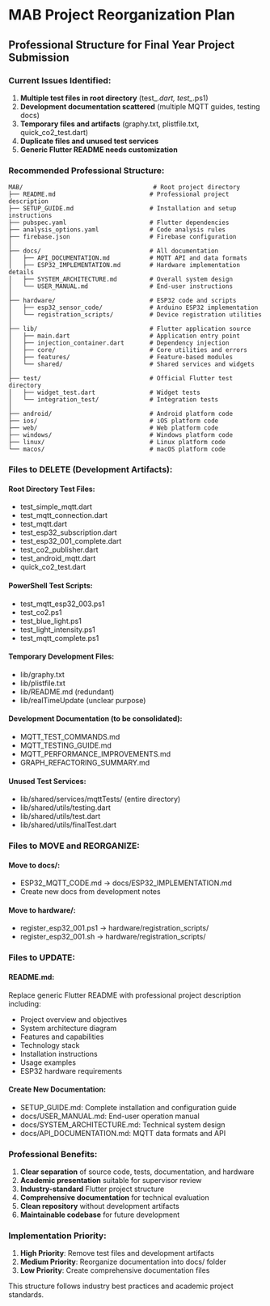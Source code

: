 # MAB Project Reorganization Plan
## Professional Structure for Final Year Project Submission

### Current Issues Identified:
1. **Multiple test files in root directory** (test_*.dart, test_*.ps1)
2. **Development documentation scattered** (multiple MQTT guides, testing docs)
3. **Temporary files and artifacts** (graphy.txt, plistfile.txt, quick_co2_test.dart)
4. **Duplicate files and unused test services**
5. **Generic Flutter README needs customization**

### Recommended Professional Structure:

```
MAB/                                    # Root project directory
├── README.md                          # Professional project description
├── SETUP_GUIDE.md                     # Installation and setup instructions
├── pubspec.yaml                       # Flutter dependencies
├── analysis_options.yaml              # Code analysis rules
├── firebase.json                      # Firebase configuration
│
├── docs/                              # All documentation
│   ├── API_DOCUMENTATION.md           # MQTT API and data formats
│   ├── ESP32_IMPLEMENTATION.md        # Hardware implementation details
│   ├── SYSTEM_ARCHITECTURE.md         # Overall system design
│   └── USER_MANUAL.md                 # End-user instructions
│
├── hardware/                          # ESP32 code and scripts
│   ├── esp32_sensor_code/             # Arduino ESP32 implementation
│   └── registration_scripts/          # Device registration utilities
│
├── lib/                               # Flutter application source
│   ├── main.dart                      # Application entry point
│   ├── injection_container.dart       # Dependency injection
│   ├── core/                          # Core utilities and errors
│   ├── features/                      # Feature-based modules
│   └── shared/                        # Shared services and widgets
│
├── test/                              # Official Flutter test directory
│   ├── widget_test.dart               # Widget tests
│   └── integration_test/              # Integration tests
│
├── android/                           # Android platform code
├── ios/                               # iOS platform code
├── web/                               # Web platform code
├── windows/                           # Windows platform code
├── linux/                             # Linux platform code
└── macos/                             # macOS platform code
```

### Files to DELETE (Development Artifacts):

#### Root Directory Test Files:
- test_simple_mqtt.dart
- test_mqtt_connection.dart
- test_mqtt.dart
- test_esp32_subscription.dart
- test_esp32_001_complete.dart
- test_co2_publisher.dart
- test_android_mqtt.dart
- quick_co2_test.dart

#### PowerShell Test Scripts:
- test_mqtt_esp32_003.ps1
- test_co2.ps1
- test_blue_light.ps1
- test_light_intensity.ps1
- test_mqtt_complete.ps1

#### Temporary Development Files:
- lib/graphy.txt
- lib/plistfile.txt
- lib/README.md (redundant)
- lib/realTimeUpdate (unclear purpose)

#### Development Documentation (to be consolidated):
- MQTT_TEST_COMMANDS.md
- MQTT_TESTING_GUIDE.md
- MQTT_PERFORMANCE_IMPROVEMENTS.md
- GRAPH_REFACTORING_SUMMARY.md

#### Unused Test Services:
- lib/shared/services/mqttTests/ (entire directory)
- lib/shared/utils/testing.dart
- lib/shared/utils/test.dart
- lib/shared/utils/finalTest.dart

### Files to MOVE and REORGANIZE:

#### Move to docs/:
- ESP32_MQTT_CODE.md → docs/ESP32_IMPLEMENTATION.md
- Create new docs from development notes

#### Move to hardware/:
- register_esp32_001.ps1 → hardware/registration_scripts/
- register_esp32_001.sh → hardware/registration_scripts/

### Files to UPDATE:

#### README.md:
Replace generic Flutter README with professional project description including:
- Project overview and objectives
- System architecture diagram
- Features and capabilities
- Technology stack
- Installation instructions
- Usage examples
- ESP32 hardware requirements

#### Create New Documentation:
- SETUP_GUIDE.md: Complete installation and configuration guide
- docs/USER_MANUAL.md: End-user operation manual
- docs/SYSTEM_ARCHITECTURE.md: Technical system design
- docs/API_DOCUMENTATION.md: MQTT data formats and API

### Professional Benefits:
1. **Clear separation** of source code, tests, documentation, and hardware
2. **Academic presentation** suitable for supervisor review
3. **Industry-standard** Flutter project structure
4. **Comprehensive documentation** for technical evaluation
5. **Clean repository** without development artifacts
6. **Maintainable codebase** for future development

### Implementation Priority:
1. **High Priority**: Remove test files and development artifacts
2. **Medium Priority**: Reorganize documentation into docs/ folder
3. **Low Priority**: Create comprehensive documentation files

This structure follows industry best practices and academic project standards.
